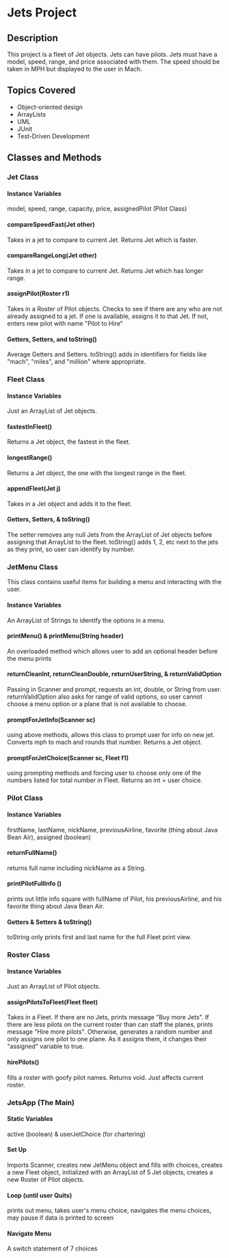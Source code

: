 # Jets Project

## Description
This project is a fleet of Jet objects. Jets can have pilots. Jets must have a model, speed, range, and price associated with them. The speed should be taken in MPH but displayed to the user in Mach.

## Topics Covered
* Object-oriented design
* ArrayLists
* UML
* JUnit
* Test-Driven Development

## Classes and Methods

### Jet Class

#### Instance Variables
model, speed,  range, capacity, price, assignedPilot (Pilot Class)

#### compareSpeedFast(Jet other)
Takes in a jet to compare to current Jet.
Returns Jet which is faster.

#### compareRangeLong(Jet other)
Takes in a jet to compare to current Jet.
Returns Jet which has longer range.

#### assignPilot(Roster r1)
Takes in a Roster of Pilot objects. Checks to see if there are any who are not already assigned to a jet. If one is available, assigns it to that Jet. If not, enters new pilot with name "Pilot to Hire"

#### Getters, Setters, and toString()
Average Getters and Setters. toString() adds in identifiers for fields like "mach", "miles", and "million" where appropriate.

### Fleet Class

#### Instance Variables
Just an ArrayList of Jet objects.

#### fastestInFleet()
Returns a Jet object, the fastest in the fleet.

#### longestRange()
Returns a Jet object, the one with the longest range in the fleet.

#### appendFleet(Jet j)
Takes in a Jet object and adds it to the fleet.

#### Getters, Setters, & toString()
The setter removes any null Jets from the ArrayList of Jet objects before assigning that ArrayList to the fleet. toString() adds 1, 2, etc next to the jets as they print, so user can identify by number.

### JetMenu Class
This class contains useful items for building a menu and interacting with the user.

#### Instance Variables
An ArrayList of Strings to identify the options in a menu.

#### printMenu() & printMenu(String header)
An overloaded method which allows user to add an optional header before the menu prints

#### returnCleanInt, returnCleanDouble,  returnUserString, & returnValidOption
Passing in Scanner and prompt, requests an int, double, or String from user. returnValidOption also asks for range of valid options, so user cannot choose a menu option or a plane that is not available to choose.

#### promptForJetInfo(Scanner sc)
using above methods, allows this class to prompt user for info on new jet. Converts mph to mach and rounds that number. Returns a Jet object.

#### promptForJetChoice(Scanner sc, Fleet f1)
using prompting methods and forcing user to choose only one of the numbers listed for total number in Fleet. Returns an int = user choice.

### Pilot Class

#### Instance Variables
firstName, lastName, nickName, previousAirline, favorite (thing about Java Bean Air), assigned (boolean)

#### returnFullName()
returns full name including nickName as a String.

#### printPilotFullInfo ()
prints out little info square with fullName of Pilot, his previousAirline, and his favorite thing about Java Bean Air.

#### Getters & Setters & toString()
toString only prints first and last name for the full Fleet print view.

### Roster Class

#### Instance Variables
Just an ArrayList of Pilot objects.

#### assignPilotsToFleet(Fleet fleet)
Takes in a Fleet. If there are no Jets, prints message "Buy more Jets". If there are less pilots on the current roster than can staff the planes, prints message "Hire more pilots". Otherwise, generates a random number and only assigns one pilot to one plane. As it assigns them, it changes their "assigned" variable to true.

#### hirePilots()
fills a roster with goofy pilot names.
Returns void. Just affects current roster.

### JetsApp (The Main)

#### Static Variables
active (boolean) & userJetChoice (for chartering)

#### Set Up
Imports Scanner, creates new JetMenu object and fills with choices, creates a new Fleet object, initialized with an ArrayList of 5 Jet objects, creates a new Roster of Pilot objects.

#### Loop (until user Quits)
prints out menu, takes user's menu choice, navigates the menu choices, may pause if data is printed to screen

#### Navigate Menu
A switch statement of 7 choices
